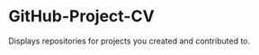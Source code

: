 GitHub-Project-CV
=================

Displays repositories for projects you created and contributed to.
